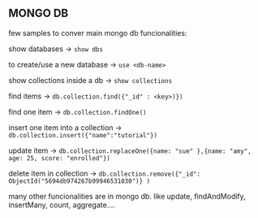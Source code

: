 ## MONGO DB

few samples to conver main mongo db funcionalities:

show databases -> `show dbs`

to create/use a new database -> `use <db-name>`

show collections inside a db -> `show collections`

find items -> `db.collection.find({"_id" : <key>)})`

find one item -> `db.collection.findOne()`

insert one item into a collection -> `db.collection.insert({"name":"tutorial"})`

update item -> `db.collection.replaceOne({name: "sue" },{name: "amy", age: 25, score: "enrolled"})`

delete item in collection -> `db.collection.remove({"_id": ObjectId("5694db974267b99946531030")} )`

many other funcionalities are in mongo db. like update, findAndModify, insertMany, count, aggregate....